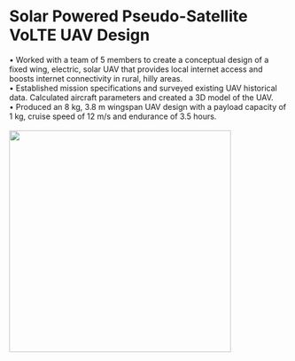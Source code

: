 # Solar Powered Pseudo-Satellite VoLTE UAV Design
•	Worked with a team of 5 members to create a conceptual design of a fixed wing, electric, solar UAV that provides local internet access and boosts internet connectivity in rural, hilly areas.  
•	Established mission specifications and surveyed existing UAV historical data. Calculated aircraft parameters and created a 3D model of the UAV.  
•	Produced an 8 kg, 3.8 m wingspan UAV design with a payload capacity of 1 kg, cruise speed of 12 m/s and endurance of 3.5 hours.  
<br/> 
<img src="https://user-images.githubusercontent.com/59025336/203257868-3a22d622-7db7-47b0-b348-e0c5cdc9101f.png" width="400">
